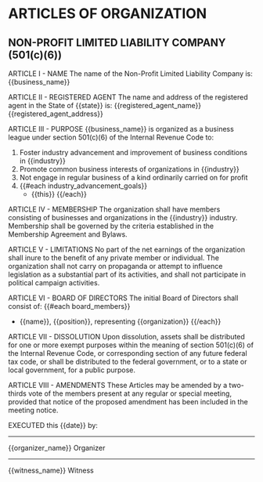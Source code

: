 # ARTICLES OF ORGANIZATION
## NON-PROFIT LIMITED LIABILITY COMPANY (501(c)(6))

ARTICLE I - NAME
The name of the Non-Profit Limited Liability Company is: {{business_name}}

ARTICLE II - REGISTERED AGENT
The name and address of the registered agent in the State of {{state}} is:
{{registered_agent_name}}
{{registered_agent_address}}

ARTICLE III - PURPOSE
{{business_name}} is organized as a business league under section 501(c)(6) of the Internal Revenue Code to:
1. Foster industry advancement and improvement of business conditions in {{industry}}
2. Promote common business interests of organizations in {{industry}}
3. Not engage in regular business of a kind ordinarily carried on for profit
4. {{#each industry_advancement_goals}}
   - {{this}}
   {{/each}}

ARTICLE IV - MEMBERSHIP
The organization shall have members consisting of businesses and organizations in the {{industry}} industry. Membership shall be governed by the criteria established in the Membership Agreement and Bylaws.

ARTICLE V - LIMITATIONS
No part of the net earnings of the organization shall inure to the benefit of any private member or individual. The organization shall not carry on propaganda or attempt to influence legislation as a substantial part of its activities, and shall not participate in political campaign activities.

ARTICLE VI - BOARD OF DIRECTORS
The initial Board of Directors shall consist of:
{{#each board_members}}
- {{name}}, {{position}}, representing {{organization}}
{{/each}}

ARTICLE VII - DISSOLUTION
Upon dissolution, assets shall be distributed for one or more exempt purposes within the meaning of section 501(c)(6) of the Internal Revenue Code, or corresponding section of any future federal tax code, or shall be distributed to the federal government, or to a state or local government, for a public purpose.

ARTICLE VIII - AMENDMENTS
These Articles may be amended by a two-thirds vote of the members present at any regular or special meeting, provided that notice of the proposed amendment has been included in the meeting notice.

EXECUTED this {{date}} by:

___________________________
{{organizer_name}}
Organizer

___________________________
{{witness_name}}
Witness
